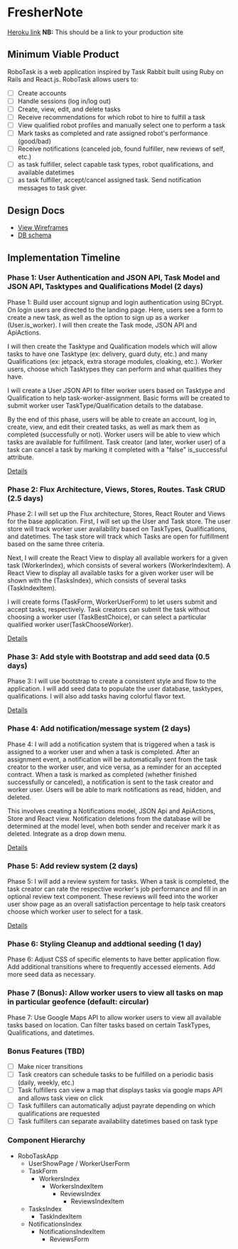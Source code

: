 # FresherNote

[Heroku link][heroku] **NB:** This should be a link to your production site

[heroku]: http://link.pending.com

## Minimum Viable Product

RoboTask is a web application inspired by Task Rabbit built using Ruby on Rails
and React.js. RoboTask allows users to:

<!-- This is a Markdown checklist. Use it to keep track of your progress! -->

- [ ] Create accounts
- [ ] Handle sessions (log in/log out)
- [ ] Create, view, edit, and delete tasks
- [ ] Receive recommendations for which robot to hire to fulfill a task
- [ ] View qualified robot profiles and manually select one to perform a task
- [ ] Mark tasks as completed and rate assigned robot's performance (good/bad)
- [ ] Receive notifications (canceled job, found fulfiller, new reviews of self, etc.)
- [ ] as task fulfiller, select capable task types, robot qualifications, and available datetimes
- [ ] as task fulfiller, accept/cancel assigned task. Send notification messages to task giver.

## Design Docs
* [View Wireframes][view]
* [DB schema][schema]

[view]: ./docs/views.md
[schema]: ./docs/schema.md

## Implementation Timeline

### Phase 1: User Authentication and JSON API, Task Model and JSON API, Tasktypes and Qualifications Model  (2 days)

Phase 1: Build user account signup and login authentication using BCrypt. On
login users are directed to the landing page. Here, users see a form to create
a new task, as well as the option to sign up as a worker (User.is_worker). I
will then create the Task mode, JSON API and ApiActions.

I will then create the Tasktype and Qualification models which will allow tasks
to have one Tasktype (ex: delivery, guard duty, etc.) and many Qualifications
(ex: jetpack, extra storage modules, cloaking, etc.). Worker users, choose which
Tasktypes they can perform and what qualities they have.

I will create a User JSON API to filter worker users based on Tasktype and
Qualification to help task-worker-assignment. Basic forms will be created to
submit worker user TaskType/Qualification details to the database.

By the end of this phase, users will be able to create an account, log in,
create, view, and edit their created tasks, as well as mark them as
completed (successfully or not). Worker users will be able to view which tasks
are available for fulfillment. Task creator (and later, worker user) of a task can
cancel a task by marking it completed with a "false" is_successful attribute.

[Details][phase-one]

###
### Phase 2: Flux Architecture, Views, Stores, Routes. Task CRUD (2.5 days)

Phase 2: I will set up the Flux architecture, Stores, React Router and Views for
the base application. First, I will set up the User and Task store. The user
store will track worker user availability based on TaskTypes, Qualifications,
and datetimes. The task store will track which Tasks are open for fulfillment
based on the same three criteria.

Next, I will create the React View to display all available workers for a given
task (WorkerIndex), which consists of several workers (WorkerIndexItem).
A React View to display all available tasks for a given worker user will be
shown with the (TasksIndex), which consists of several tasks (TaskIndexItem).

I will create forms (TaskForm, WorkerUserForm) to let users submit and accept
tasks, respectively. Task creators can submit the task without choosing a
worker user (TaskBestChoice), or can select a particular qualified worker
user(TaskChooseWorker).

[Details][phase-two]

### Phase 3: Add style with Bootstrap and add seed data (0.5 days)

Phase 3: I will use bootstrap to create a consistent style and flow to the
application. I will add seed data to populate the user database, tasktypes,
qualifications. I will also add tasks having colorful flavor text.

[Details][phase-three]

### Phase 4: Add notification/message system (2 days)

Phase 4: I will add a notification system that is triggered when a task is
assigned to a worker user and when a task is completed. After an assignment
event, a notification will be automatically sent from the task creator to the
worker user, and vice versa, as a reminder for an accepted contract. When a task
is marked as completed (whether finished successfully or canceled), a
notification is sent to the task creator and worker user. Users will be able to
mark notifications as read, hidden, and deleted.

This involves creating a Notifications model, JSON Api and ApiActions, Store and
React view. Notification deletions from the database will be determined at the
model level, when both sender and receiver mark it as deleted. Integrate as a
drop down menu.

[Details][phase-four]

### Phase 5: Add review system (2 days)

Phase 5: I will add a review system for tasks. When a task is completed, the
task creator can rate the respective worker's job performance and fill in an
optional review text component. These reviews will feed into the worker user
show page as an overall satisfaction percentage to help task creators choose
which worker user to select for a task.  

[Details][phase-five]

### Phase 6: Styling Cleanup and addtional seeding (1 day)

Phase 6: Adjust CSS of specific elements to have better application flow. Add
additional transitions where to frequently accessed elements. Add more seed data
as necessary.

### Phase 7 (Bonus): Allow worker users to view all tasks on map in particular geofence (default: circular)

Phase 7: Use Google Maps API to allow worker users to view all available tasks
based on location. Can filter tasks based on certain TaskTypes, Qualifications,
and datetimes.

### Bonus Features (TBD)
- [ ] Make nicer transitions
- [ ] Task creators can schedule tasks to be fulfilled on a periodic basis (daily, weekly, etc.)
- [ ] Task fulfillers can view a map that displays tasks via google maps API and allows task view on click
- [ ] Task fulfillers can automatically adjust payrate depending on which qualifications are requested
- [ ] Task fulfillers can separate availability datetimes based on task type

[phase-one]: ./docs/phases/phase1.md
[phase-two]: ./docs/phases/phase2.md
[phase-three]: ./docs/phases/phase3.md
[phase-four]: ./docs/phases/phase4.md
[phase-five]: ./docs/phases/phase5.md

### Component Hierarchy
* RoboTaskApp
  * UserShowPage / WorkerUserForm
  * TaskForm
    * WorkersIndex
      - WorkersIndexItem
        - ReviewsIndex
          - ReviewsIndexItem
  * TasksIndex
    - TaskIndexItem
  * NotificationsIndex
    - NotificationsIndexItem
      - ReviewsForm
